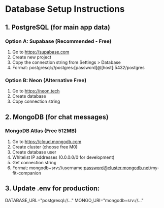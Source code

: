 # Database Setup Instructions

## 1. PostgreSQL (for main app data)

### Option A: Supabase (Recommended - Free)
1. Go to https://supabase.com
2. Create new project
3. Copy the connection string from Settings > Database
4. Format: postgresql://postgres:[password]@[host]:5432/postgres

### Option B: Neon (Alternative Free)
1. Go to https://neon.tech  
2. Create database
3. Copy connection string

## 2. MongoDB (for chat messages)

### MongoDB Atlas (Free 512MB)
1. Go to https://cloud.mongodb.com
2. Create cluster (choose free M0)
3. Create database user
4. Whitelist IP addresses (0.0.0.0/0 for development)
5. Get connection string
6. Format: mongodb+srv://username:password@cluster.mongodb.net/my-fit-companion

## 3. Update .env for production:
DATABASE_URL="postgresql://..."
MONGO_URI="mongodb+srv://..."
